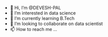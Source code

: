 - 👋 Hi, I’m @DEVESH-PAL
- 👀 I’m interested in data science
- 🌱 I’m currently learning B.Tech
- 💞️ I’m looking to collaborate on data scientist
- 📫 How to reach me ...

<!---
DEVESH-PAL/DEVESH-PAL is a ✨ special ✨ repository because its `README.md` (this file) appears on your GitHub profile.
You can click the Preview link to take a look at your changes.
--->
